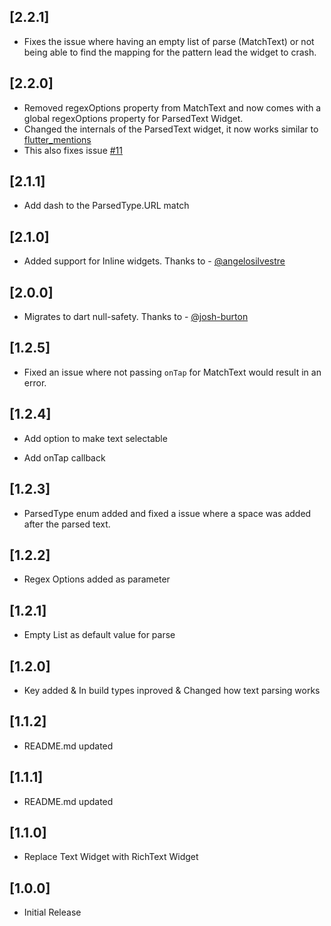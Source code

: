 ## [2.2.1]

- Fixes the issue where having an empty list of parse (MatchText) or not being able to find the mapping for the pattern lead the widget to crash.

## [2.2.0]

- Removed regexOptions property from MatchText and now comes with a global regexOptions property for ParsedText Widget.
- Changed the internals of the ParsedText widget, it now works similar to [flutter_mentions](https://github.com/fayeed/flutter_mentions)
- This also fixes issue [#11](https://github.com/fayeed/flutter_parsed_text/issues/11)

## [2.1.1]

- Add dash to the ParsedType.URL match

## [2.1.0]

- Added support for Inline widgets. Thanks to - [@angelosilvestre](https://github.com/angelosilvestre)

## [2.0.0]

- Migrates to dart null-safety. Thanks to - [@josh-burton](https://github.com/josh-burton)

## [1.2.5]

- Fixed an issue where not passing `onTap` for MatchText would result in an error.

## [1.2.4]

- Add option to make text selectable

- Add onTap callback

## [1.2.3]

- ParsedType enum added and fixed a issue where a space was added after the parsed text.

## [1.2.2]

- Regex Options added as parameter

## [1.2.1]

- Empty List as default value for parse

## [1.2.0]

- Key added & In build types inproved & Changed how text parsing works

## [1.1.2]

- README.md updated

## [1.1.1]

- README.md updated

## [1.1.0]

- Replace Text Widget with RichText Widget

## [1.0.0]

- Initial Release
